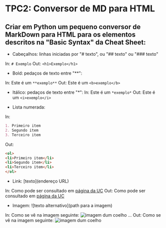 # TPC2: Conversor de MD para HTML

## Criar em Python um pequeno conversor de MarkDown para HTML para os elementos descritos na "Basic Syntax" da Cheat Sheet:
- Cabeçalhos: linhas iniciadas por "# texto", ou "## texto" ou "### texto"

In: `# Exemplo`
Out: `<h1>Exemplo</h1>`

- Bold: pedaços de texto entre "**":
  
In: Este é um `**exemplo**`
Out: Este é um `<b>exemplo</b>`

- Itálico: pedaços de texto entre "*":
In: Este é um `*exemplo*`
Out: Este é um `<i>exemplo</i>`

- Lista numerada:

In:

```Markdown
1. Primeiro item
2. Segundo item
3. Terceiro item
```

Out:

```html
<ol>
<li>Primeiro item</li>
<li>Segundo item</li>
<li>Terceiro item</li>
</ol>
```

- Link: [texto](endereço URL)

In: Como pode ser consultado em [página da UC](http://www.uc.pt)
Out: Como pode ser consultado em <a href="http://www.uc.pt">página da UC</a>

- Imagem: ![texto alternativo](path para a imagem)

In: Como se vê na imagem seguinte: ![imagem dum coelho](http://www.coellho.com) ...
Out: Como se vê na imagem seguinte: <img src="http://www.coellho.com" alt="imagem dum coelho"/>